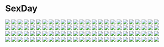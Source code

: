 # SexDay
![](https://konachan.com/jpeg/9c1a6e5bbf72572de1e67acfdf7416e5/Konachan.com%20-%20142057%20blue_hair%20fin_e_ld_si_laffinty%20panties%20rinne_no_lagrange%20ryohka%20school_uniform%20see_through%20skirt%20underwear%20upskirt%20wet.jpg)
![](https://konachan.com/jpeg/fb707bd0347a09f6b30ac2c85194ad31/Konachan.com%20-%20128244%20blonde_hair%20blue_eyes%20game_cg%20grisaia_no_kajitsu%20grisaia_no_meikyu%20matsushima_michiru%20snow%20watanabe_akio.jpg)
![](https://konachan.com/jpeg/b97f22eb7d80fee4af835b3b55512906/Konachan.com%20-%20212162%20ass%20black_hair%20breasts%20dressing%20game_cg%20green_eyes%20itsumi_%28sakura_santa%29%20long_hair%20nude%20sakura_santa%20tagme_%28artist%29%20wristwear.jpg)
![](https://konachan.com/jpeg/68b29b9dfa275efb0a515a314d641ce3/Konachan.com%20-%20240574%20aliasing%20black_hair%20clouds%20dress%20food%20fruit%20green_eyes%20hat%20jpeg_artifacts%20original%20short_hair%20sky%20sogawa66%20water.jpg)
![](https://konachan.com/image/3837ca99b3a94702941c3e831aa00c85/Konachan.com%20-%20110338%20brown_eyes%20brown_hair%20fang%20fujiwara_yumeji%20green_eyes%20hat%20merry_nightmare%20navel%20purple_hair%20yumekui_merry.jpg)
![](https://konachan.com/image/111d6f690c5a40ddf3696c4b20c50497/Konachan.com%20-%2084829%202girls%20hakurei_reimu%20halloween%20hat%20kirisame_marisa%20moon%20rimu_%28rim573%29%20tail%20thighhighs%20touhou%20witch.jpg)
![](https://konachan.com/image/5728a65ca793568dd38d615157a5af3d/Konachan.com%20-%2018906%20ayanami_rei%20neon_genesis_evangelion%20wings.jpg)
![](https://konachan.com/image/a088b5156c3a5770f4992e4c7fb64f1a/Konachan.com%20-%20199754%20anal%20anus%20ass%20ass_grab%20black_eyes%20black_hair%20bra%20cherry%20food%20fruit%20long_hair%20original%20pussy%20stockings%20thighhighs%20uncensored%20underwear%20water%20wet.jpg)
![](https://konachan.com/image/c2e9b757690c99f7ca3cd96f5ec3846b/Konachan.com%20-%20205464%20aqua_eyes%20bandaid%20blonde_hair%20breasts%20charlotte%20cleavage%20hym9594%20kneehighs%20long_hair%20nishimori_yusa%20ponytail%20rain%20shorts%20water%20wet.jpg)
![](https://konachan.com/image/178a1959a9633591114a011087c87e1b/Konachan.com%20-%20133521%20akabane_%28zebrasmise%29%20long_hair%20original%20wings.jpg)
![](https://konachan.com/jpeg/57633dcd991543e570802180cbe47a83/Konachan.com%20-%20250426%20brown_hair%20c.c.r_%28ccrgaoooo%29%20clouds%20fireworks%20grass%20original%20reflection%20scenic%20short_hair%20sky%20sunset%20water.jpg)
![](https://konachan.com/image/391113a044086ea2e210fa8a9c572451/Konachan.com%20-%2025713%20close%20higurashi_no_naku_koro_ni%20ryuuguu_rena%20white.jpeg)
![](https://konachan.com/image/efe3222ee91d18dd48943110c6a0ed6e/Konachan.com%20-%20175319%20anthropomorphism%20blue_eyes%20blue_hair%20hat%20hibiki_%28kancolle%29%20kantai_collection%20long_hair%20moon%20school_uniform%20shiwasu_horio%20skirt%20thighhighs.jpg)
![](https://konachan.com/image/23ef247f458e3d68ed3c6b98aa4eb97c/Konachan.com%20-%2080286%20ball%20beach%20bikini%20breasts%20cleavage%20group%20les%20necklace%20original%20swimsuit.jpg)
![](https://konachan.com/image/9b99e8249da99404e6cb2ce3d66d41d5/Konachan.com%20-%2056020%202girls%20cirno%20fairy%20katana%20konpaku_youmu%20sword%20touhou%20weapon%20wings.jpg)
![](https://konachan.com/image/e6bfc70abbaa6c9fc38292e53944c6f6/Konachan.com%20-%20143298%20fuji_shinobu%20galaxy_angel%20green_hair%20pantyhose%20red_eyes%20signed%20tagme%20uniform%20vanilla_h.jpg)
![](https://konachan.com/image/bd76493bbd41283d6ec5231cbb2eb1fa/Konachan.com%20-%2098848%20blue_hair%20boat%20brown_eyes%20brown_hair%20building%20camera%20city%20clouds%20group%20izechou%20kneehighs%20long_hair%20petals%20pink_hair%20red_hair%20scenic%20skirt%20sky%20water.jpg)
![](https://konachan.com/jpeg/a23f505cfb40497e711c080c8b58efde/Konachan.com%20-%20253404%20anastasia_%28idolmaster%29%20annin_doufu%20aqua_eyes%20breasts%20choker%20cleavage%20food%20gray_hair%20ice_cream%20idolmaster%20idolmaster_cinderella_girls%20short_hair%20skirt.jpg)
![](https://konachan.com/image/034b9730e498db11bb8b729e92487ce8/Konachan.com%20-%20231099%20aliasing%20animal%20autumn%20bird%20blush%20building%20drink%20food%20japanese_clothes%20leaves%20long_hair%20male%20miko%20original%20ponytail%20red_eyes%20shrine%20water%20waterfall.jpg)
![](https://konachan.com/image/e05a9702a504e09a3cd263334a10843e/Konachan.com%20-%2056561%20bikini%20fate_testarossa%20mahou_shoujo_lyrical_nanoha%20mahou_shoujo_lyrical_nanoha_strikers%20swimsuit%20takamachi_nanoha%20yuuno_scrya.jpg)
![](https://konachan.com/jpeg/1845b88a5a1a11a7fd9f4eaa9b7508fa/Konachan.com%20-%20236715%20coca_cola%20cuteahermit%20leaves%20nobody%20original%20scenic%20tree.jpg)
![](https://konachan.com/image/beaafdab0b0de0ebe06f32de9ee758c0/Konachan.com%20-%20115813%20ilolamai%20nurse.jpg)
![](https://konachan.com/image/4fc7ffe3c24831a0ec90597c4128a40f/Konachan.com%20-%20211558%20black_hair%20erich%20original%20ponytail%20red_hair%20scenic%20thighhighs%20train%20zettai_ryouiki.jpg)
![](https://konachan.com/image/d75a3802697f98ff7d5b134ee4dcefd2/Konachan.com%20-%20180172%20blue_hair%20date_a_live%20itsuka_shidou%20mystic-san%20purple_eyes%20purple_hair%20red_eyes%20school_uniform%20yatogami_tohka%20yoshino_%28date_a_live%29.jpg)
![](https://konachan.com/image/39123093126ef14de751a72e32619448/Konachan.com%20-%20118045%20artoria_pendragon_%28all%29%20capura_lin%20fate_%28series%29%20fate_stay_night%20fate_unlimited_codes%20saber%20saber_lily.jpg)
![](https://konachan.com/image/9b69dbf001763e85e623733b1d218b98/Konachan.com%20-%20160509%20animal_ears%20endou_tatsumi%20inubashiri_momiji%20mechagirl%20navel%20sword%20touhou%20weapon%20white_hair%20wolfgirl.jpg)
![](https://konachan.com/jpeg/f1a09fabd6ffa99196cef4f37e48e23d/Konachan.com%20-%20275408%20animal_ears%20anthropomorphism%20aqua_hair%20ass%20azur_lane%20bodysuit%20bow%20breasts%20bunnygirl%20cleavage%20close%20drink%20kuavera%20pantyhose%20tail%20tie%20waitress.jpg)
![](https://konachan.com/jpeg/0e8fc5c99603c783acb5c298e6ac0857/Konachan.com%20-%20214554%20apron%20aqua_eyes%20ass%20bra%20breasts%20brown_hair%20cleavage%20green_eyes%20maid%20panties%20panty_pull%20purple_eyes%20scan%20tedeza_rize%20tie%20underwear%20watermark%20yukie.jpg)
![](https://konachan.com/image/cccb8e3b8591e75372360ed12a70cf7f/Konachan.com%20-%2078217%20artoria_pendragon_%28all%29%20fate_%28series%29%20fate_stay_night%20fate_unlimited_codes%20mikoto_%28mio%29%20saber%20saber_lily%20sky%20stars.jpg)
![](https://konachan.com/jpeg/0e0be4f030114aef817334ccc5e4f047/Konachan.com%20-%20207212%20apron%20bow%20game_cg%20katakura_saki%20maid%20mote_sugite_shuraba_na_ore%20pantyhose%20ponytail%20praline%20purple_eyes%20red_hair%20sayori.jpg)
![](https://konachan.com/image/57651efc470747340fab6a11f1897538/Konachan.com%20-%20244249%20all_male%20gimmy%20male%20tagme_%28artist%29%20tengen_toppa_gurren_lagann.jpg)
![](https://konachan.com/jpeg/e02ae7462c8f51426d2a60a7cec4597e/Konachan.com%20-%20131760%20%26_sora_no_mukou_de_sakimasu_you_ni%20akatsuki-works%20game_cg%20haruki_urara%20saeki_hokuto.jpg)
![](https://konachan.com/image/830c953a23c2565f601aa2e9b7ec3ff1/Konachan.com%20-%20126247%20animal%20cat%20dress%20eichisu%20houjou_hibiki%20kurokawa_ellen%20minamino_kanade%20precure%20shirabe_ako%20suite_precure.jpg)
![](https://konachan.com/image/38e54e5797febab76279874c2a8d22b8/Konachan.com%20-%20140447%20aqua_eyes%20ass%20atomix%20blush%20long_hair%20moon%20night%20original%20panties%20pink_hair%20school_uniform%20striped_panties%20thighhighs%20underwear.jpg)
![](https://konachan.com/image/89a53b7794bd561ba5265db7a8c885e8/Konachan.com%20-%2089509%20blue_eyes%20boots%20original%20pink_hair%20redjuice%20short_hair%20thighhighs%20underboob%20white_hair.jpg)
![](https://konachan.com/image/2a61aa82d0d2ef0b1aa5ab7b33ac27be/Konachan.com%20-%2033653%20banpai_akira%20remilia_scarlet%20touhou%20vampire.jpg)
![](https://konachan.com/jpeg/e735ff050068a9f9ee2e2cccb45ecb85/Konachan.com%20-%20213723%20akuma_musume_no_kanban_ryouri%20animal_ears%20benimura_karu%20blush%20breast_grab%20breasts%20fang%20foxgirl%20game_cg%20kumu_%28akuma_musume%29%20nipples%20nude%20sex%20tail.jpg)
![](https://konachan.com/image/c4dda976c1808207098630e688ae68e1/Konachan.com%20-%20251453%20halloween%20jmc%20osu%21_%28game%29%20osu_pippi%20yandere_simulator.jpg)
![](https://konachan.com/image/71ba8ef83c4053d29a25c5ffccce8657/Konachan.com%20-%20301713%20baby.g%20bandage%20bikini%20blush%20breasts%20cleavage%20cross%20danua%20granblue_fantasy%20horns%20long_hair%20pointed_ears%20purple_hair%20red_eyes%20swim_ring%20swimsuit%20water.jpg)
![](https://konachan.com/image/b473bc94a90d2142e029b57ef6ee2f01/Konachan.com%20-%2054285%20animated%20bekkankou%20fortune_arterial.gif)
![](https://konachan.com/image/ca636e3bd4350cde5cd1cfb2632cd035/Konachan.com%20-%20128907%20macross%20macross_frontier%20ranka_lee%20sheryl_nome.jpg)
![](https://konachan.com/image/ad35a6e942955ae1e6250189f040eb2c/Konachan.com%20-%20202970%20brown_hair%20domo1220%20guitar%20instrument%20kasane_teto%20red_eyes%20thighhighs%20utau%20wink.jpg)
![](https://konachan.com/jpeg/253e720470b97952fec6e0ecb5ad5213/Konachan.com%20-%20213599%20ass%20blonde_hair%20blue_eyes%20gloves%20hat%20headdress%20link_%28zelda%29%20long_hair%20male%20midna%20pointed_ears%20ponytail%20red_eyes%20ruru_%28lulubuu%29%20short_hair%20sketch.jpg)
![](https://konachan.com/image/271428aba6bdc3c01c3f34616b308a5c/Konachan.com%20-%2024124%20neon_genesis_evangelion%20soryu_asuka_langley.jpg)
![](https://konachan.com/image/98401c76ef205eca16a851065bdef99f/Konachan.com%20-%20208763%20animal%20building%20forest%20grass%20makkou4%20original%20ruins%20scenic%20signed%20tree%20water.jpg)
![](https://konachan.com/image/1c8d8329868fc081e8e8e0e98f321ad1/Konachan.com%20-%20205913%20ass%20bikini%20blush%20ek_masato%20jpeg_artifacts%20long_hair%20love_live%21_school_idol_project%20swimsuit%20twintails%20water%20wet%20yazawa_nico.jpg)
![](https://konachan.com/jpeg/4f0d39378106d2f149dcff4593c38520/Konachan.com%20-%20122618%20breasts%20brown_eyes%20censored%20cygnus%20game_cg%20kikouyoku_senki_gin_no_toki_no_corona%20nipples%20nude%20pussy%20toono_asuka%20wet.jpg)
![](https://konachan.com/image/bc9140a24dc2b347de98900d8fb73868/Konachan.com%20-%2031750%20amagahara_inaho%20blonde_hair%20blue_eyes%20brown_hair%20cake%20drink%20favorite%20food%20game_cg%20happy_margaret%21%20kokonoka%20maid%20minahase_karin%20red_hair%20sakura_mao.jpg)
![](https://konachan.com/image/a8c5cf5b7a48f2bbfd73bf03da6f760b/Konachan.com%20-%2026133%20purple%20tagme%20wings%20yamashita_shunya.jpeg)
![](https://konachan.com/image/a325229c3614a05b8043d94d4a68ad08/Konachan.com%20-%20165102%20animal_ears%20bed%20blush%20hat%20inubashiri_momiji%20lu_hao_liang%20panties%20red_eyes%20short_hair%20socks%20tail%20touhou%20underboob%20underwear%20white_hair%20wolfgirl.jpg)
![](https://konachan.com/jpeg/c7be9513770f2320c0103b5e2366c66f/Konachan.com%20-%20218845%20aliasing%20alice_margatroid%20luize%20mai_%28touhou%29%20sara%20satou_kibi%20shinki%20touhou%20yuki_%28touhou%29%20yumeko.jpg)
![](https://konachan.com/image/558a908a3a66c49800f9b6415fbea7fd/Konachan.com%20-%2096386%20animal%20barefoot%20blush%20book%20brown_eyes%20brown_hair%20cat%20drink%20headphones%20ipod%20original%20phone%20shigureteki%20short_hair%20thighhighs.jpg)
![](https://konachan.com/jpeg/20e883324769474f8e9914d11518bf51/Konachan.com%20-%20290645%20animal_ears%20anthropomorphism%20ass%20atago_%28azur_lane%29%20azur_lane%20bra%20foxgirl%20panties%20pantyhose%20panty_pull%20tagme_%28artist%29%20takao_%28azur_lane%29%20underwear.jpg)
![](https://konachan.com/image/ead38efc0cc63f7c0470a925a16c5a57/Konachan.com%20-%2064440%20hatsune_miku%20twintails%20vocaloid.jpg)
![](https://konachan.com/image/9e7b27ac3c95fb1c098efacbd862cf7a/Konachan.com%20-%20273886%20barefoot%20black_hair%20blue_eyes%20blush%20couch%20headphones%20jpeg_artifacts%20long_hair%20navel%20no_bra%20open_shirt%20phone%20skirt%20ssss.gridman%20wristwear.jpg)
![](https://konachan.com/image/1864aeaed8de999f60c2789ee2c2d1ee/Konachan.com%20-%20169759%20bed%20black_hair%20blue_eyes%20edogawakid%20kneehighs%20long_hair%20navel%20nipple_slip%20nipples%20panties%20shackles%20shirt_lift%20skirt%20underboob%20underwear%20watermark.jpg)
![](https://konachan.com/jpeg/b2ba046096486838a955b5e548141fdc/Konachan.com%20-%2031071%20neon_genesis_evangelion%20soryu_asuka_langley.jpg)
![](https://konachan.com/jpeg/296bfc3a304bbb0ad3d3e11ae3cbeffe/Konachan.com%20-%20306593%20aiko_%28kanl%29%20apron%20blush%20gray_hair%20headdress%20maid%20original%20red_eyes%20short_hair%20skirt_lift%20tana_%28aiko%29%20twintails%20white%20wristwear.jpg)
![](https://konachan.com/image/4df90525d476b0acae2f9c69e0347d5e/Konachan.com%20-%20151392%20agi_%28holic2007%29%20all_male%20animal%20bird%20blonde_hair%20clouds%20green_eyes%20hoodie%20kagamine_len%20lion%20male%20tree%20vocaloid.jpg)
![](https://konachan.com/image/889377f50571e6bc6f5a618a3c97efe4/Konachan.com%20-%20204806%20anus%20ass%20boku_wa_tomodachi_ga_sukunai%20breasts%20kashiwazaki_sena%20nipples%20nude%20oinari_risuru%20pussy%20uncensored%20white.jpg)
![](https://konachan.com/image/a115ec1bfb7dfdeed88cb3f5a533a287/Konachan.com%20-%20187613%202girls%20animal_ears%20breasts%20bunny_ears%20bunnygirl%20mizuki_yuuma%20nipples%20purple_eyes%20ribbons%20skyfish%20tagme%20topless.jpg)
![](https://konachan.com/jpeg/2256dcee9b95e38a2652aa8f21248615/Konachan.com%20-%2090344%20blue_hair%20blush%20breasts%20charlotte_vaasa%20game_cg%20journey%20nanairo_kouro%20naruse_mamoru%20nipples%20panties%20purple_eyes%20short_hair%20thighhighs%20underwear.jpg)
![](https://konachan.com/image/72f0edf278d0b36ec092a6c416aaa523/Konachan.com%20-%20301996%20blue_hair%20brown_eyes%20brown_hair%20haneru%20long_hair%20original%20ponytail%20school_uniform%20short_hair%20white%20yellow_eyes.jpg)
![](https://konachan.com/jpeg/730dbe3ba3f7e48efeabf83ec69dd6df/Konachan.com%20-%20187370%20blue_hair%20blush%20chiccha_love_apart%20galette%20game_cg%20loli%20panties%20sakurabashi_takano%20striped_panties%20tagme_%28artist%29%20twintails%20underwear.jpg)
![](https://konachan.com/image/9c2b4924d57e9116c4a3e4c86935bae0/Konachan.com%20-%20194721%20animal%20archer%20bird%20black_hair%20building%20cape%20city%20long_hair%20male%20rain%20short_hair%20skirt%20stu_dts%20sword%20tohsaka_rin%20umbrella%20water%20weapon%20white_hair.jpg)
![](https://konachan.com/image/811d04aa863ca842ffe288abca3eb44a/Konachan.com%20-%2062532%2011_eyes%20logo.jpg)
![](https://konachan.com/image/48af40bd3c6e9f70537c7c12155b2e94/Konachan.com%20-%20178754%20green_hair%20gumi%20headphones%20inco_%28mini%29%20phone%20socks%20vocaloid.jpg)
![](https://konachan.com/image/4037209fd1356d7fb099a4d3a213355a/Konachan.com%20-%20243674%20breasts%20chain%20elbow_gloves%20gloves%20group%20hat%20headphones%20horns%20long_hair%20male%20pointed_ears%20short_hair%20weapon%20weiyinji_xsk%20white_hair.jpg)
![](https://konachan.com/image/2633133b716aa97b31c90ea4466dfdca/Konachan.com%20-%20125863%20bow%20chiho_%28buchiko%29%20kagamine_len%20kagamine_rin%20male%20monochrome%20tie%20vocaloid.jpg)
![](https://konachan.com/image/9b4d2ee71f4eaaa05db8461fdb411457/Konachan.com%20-%20116678%20barefoot%20blue_eyes%20blue_hair%20hat%20ikamusume%20loli%20shinryaku%21_ikamusume%20white.jpg)
![](https://konachan.com/image/434200f036c1e1595db911ad3fb4c10d/Konachan.com%20-%20246625%20a-801%20group%20loli%20original%20signed.jpg)
![](https://konachan.com/image/f34b567ff877d0aedff98dfdba1b63fd/Konachan.com%20-%2059786%20breasts%20kotegawa_yui%20mikado_ryouko%20nana_asta_deviluke%20nipples%20pussy%20run_elsie_jewelria%20to_love_ru%20uncensored.jpg)
![](https://konachan.com/image/46ca982de3f21714a41f85339bf9469c/Konachan.com%20-%20113154%20building%20city%20emukami%20orange%20original%20polychromatic%20school_uniform.jpg)
![](https://konachan.com/image/0d16f3cc3982a858c3bad008f4a0460f/Konachan.com%20-%2046901%20hakurei_reimu%20japanese_clothes%20miko%20sunset%20sunway%20touhou.jpg)
![](https://konachan.com/image/f9d7103d5b4b2874a674fa7c846d25b5/Konachan.com%20-%2040864%20kurugaya_yuiko%20little_busters%21.jpg)
![](https://konachan.com/image/456242959237779a6a62d1e43646b215/Konachan.com%20-%2030993%20kokubunji_koyori%20monochrome%20nurse_witch_komugi-chan%20white.gif)
![](https://konachan.com/image/d78e17853523d893ff792bc6d3d9c301/Konachan.com%20-%2049711%20group%20jpeg_artifacts%20judgement_chime%20navel_%28company%29%20nishimata_aoi%20pointed_ears.jpg)
![](https://konachan.com/image/fe412d56ca59182c85521a81a830deb9/Konachan.com%20-%20151221%20monochrome%20original%20scenic%20sky%20snow%20water%20wayukako%20winter.jpg)
![](https://konachan.com/image/2ed14329ec87761a1734dff7ea360d2c/Konachan.com%20-%2041809%20chidori_kaname%20crossover%20full_metal_panic%20hiiragi_kagami%20hiiragi_tsukasa%20izumi_konata%20lucky_star%20takara_miyuki.jpg)
![](https://konachan.com/image/a60c75b40bae9e1d18288916e2255f90/Konachan.com%20-%2033728%20tagme.jpg)
![](https://konachan.com/jpeg/ae9761812b89774f601d544ca034cad8/Konachan.com%20-%20248730%202girls%20blonde_hair%20bow%20garter_belt%20gloves%20hat%20japanese_clothes%20long_hair%20minust%20pink_eyes%20pink_hair%20saigyouji_yuyuko%20thighhighs%20touhou%20yakumo_yukari.jpg)
![](https://konachan.com/image/272441ecf73091944fb8b7ec0da73a3a/Konachan.com%20-%20302089%20animal%20blue_eyes%20breasts%20brown_hair%20cleavage%20kisaragi_yuki_%28sora_saki%29%20original.jpg)
![](https://konachan.com/image/5015835ee47a32598909f5540f15d83a/Konachan.com%20-%20178773%20blonde_hair%20breasts%20censored%20hat%20kirisame_marisa%20nipples%20nude%20penis%20pussy%20pussy_juice%20sex%20toichi%20touhou%20wet%20witch.jpg)
![](https://konachan.com/image/59f1e97bf59edd0e0701fdb72a62e0d6/Konachan.com%20-%2060562%20boots%20brown_hair%20long_hair%20masariro%20original%20pixiv_fantasia%20ponytail%20red_eyes%20ribbons%20skirt%20sword%20weapon.jpg)
![](https://konachan.com/image/393966424b49a79519481a95554fc3fc/Konachan.com%20-%2062495%20guitar%20hatsune_miku%20instrument%20vocaloid.jpg)
![](https://konachan.com/image/da9b9e567882fd090c1446e73f63d9c0/Konachan.com%20-%2079000%20blonde_hair%20blue_eyes%20dress%20green_hair%20long_hair%20macross%20macross_frontier%20ranka_lee%20sheryl_nome%20stars.jpg)
![](https://konachan.com/image/067d404f86da8a04a59dec87f8eda48d/Konachan.com%20-%20275847%20black_eyes%20blush%20breasts%20censored%20christmas%20cum%20gloves%20green_hair%20hat%20kmcgold30%20long_hair%20panties%20penis%20pussy_juice%20santa_hat%20sex%20underwear%20wristwear.jpg)
![](https://konachan.com/image/6a504f6786b202e7b45051f6f454bb51/Konachan.com%20-%20113275%20hatsune_miku%20headphones%20kagamine_rin%20megurine_luka%20mirre%20nanase_kanon%20thighhighs%20twintails%20vocaloid.jpg)
![](https://konachan.com/image/282c4e94fb5c12c9ddc91800b472341d/Konachan.com%20-%2094643%20close%20hatsune_miku%20vocaloid.jpg)
![](https://konachan.com/image/38f1ab802f47d3a4ece69e4481a8308b/Konachan.com%20-%2068779%20blonde_hair%20blue_eyes%20blush%20dress%20ribbons.jpg)
![](https://konachan.com/image/620cdd2e0b483178eadc8b0428873997/Konachan.com%20-%20228564%20apple%20blush%20brown_hair%20cake%20food%20fruit%20green_eyes%20leaves%20ninomotonino%20original%20school_uniform%20short_hair%20thighhighs%20wink.jpg)
![](https://konachan.com/image/187697c775fa27aa480a1e9c4c4f5e87/Konachan.com%20-%20295522%202girls%20animal_ears%20black_hair%20blush%20brown_eyes%20catgirl%20dress%20gradient%20long_hair%20original%20short_hair%20shoujo_ai%20summer_dress%20tail%20white_hair.jpg)
![](https://konachan.com/jpeg/38443095ff9ab110c0a10bec592ab3e1/Konachan.com%20-%20153784%20all_male%20chinese_clothes%20fon%20hibari_kyouya%20katekyou_hitman_reborn%20male.jpg)
![](https://konachan.com/image/1114b090a273157788090bd7ff6d9397/Konachan.com%20-%2090302%20dress%20long_hair%20original%20risa_hibiki%20tagme%20white.jpg)
![](https://konachan.com/image/39e8eef8cb3f34433af95542318ad541/Konachan.com%20-%20162984%20aka_kitsune%20hataraku_maou-sama%21%20sasaki_chiho%20tagme%20yusa_emi.jpg)
![](https://konachan.com/jpeg/882fd7295c0b8fa547d97d534af46db9/Konachan.com%20-%20148284%20aoi_matsuri%20beach%20breasts%20group%20himuro_rikka%20hinata_hanabi%20koutaro%20minazuki_izumi%20navel%20nipples%20nude%20saotome_nagi%20tropical_kiss%20twinkle.jpg)
![](https://konachan.com/image/529bb941dbdd6eff1afa34970bcac8b9/Konachan.com%20-%20197827%20armor%20blade_%26_soul%20blonde_hair%20breasts%20cleavage%20jpeg_artifacts%20red_eyes%20short_hair%20signed%20watermark%20weapon%20wristwear%20xiang%20zoom_layer.jpg)
![](https://konachan.com/jpeg/c373f1cf1c800737663701238d3b7242/Konachan.com%20-%20244706%20animal_ears%20ass%20blue_hair%20blush%20breasts%20cropped%20flowers%20glasses%20guitar%20instrument%20long_hair%20microphone%20sideboob%20sunglasses%20wristwear%20yellow_eyes.jpg)
![](https://konachan.com/jpeg/771a68cbf0640be1301df94797b76289/Konachan.com%20-%20295978%202girls%20bed%20black_hair%20blush%20bow%20bunny_ears%20catgirl%20irori%20loli%20navel%20original%20panties%20red_eyes%20short_hair%20shoujo_ai%20sleeping%20tail%20thighhighs%20underwear.jpg)
![](https://konachan.com/image/27b59a81712c9fb0e17795967de584d2/Konachan.com%20-%20111657%202girls%20bikini%20black_hair%20boots%20chkuyomi%20cowgirl%20dark_skin%20feathers%20gun%20loli%20long_hair%20original%20panties%20swimsuit%20twintails%20underwear%20weapon.jpg)

